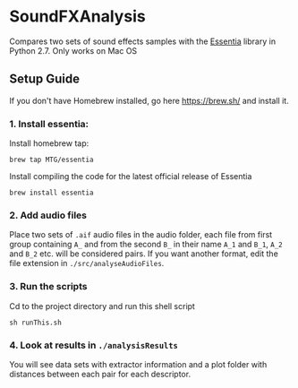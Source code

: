 # SoundFXAnalysis
Compares two sets of sound effects samples with the [Essentia](http://essentia.upf.edu/documentation/) library in Python 2.7. Only works on Mac OS

## Setup Guide

If you don't have Homebrew installed, go here https://brew.sh/ and install it.

### 1. Install essentia:
Install homebrew tap:
```
brew tap MTG/essentia
```

Install compiling the code for the latest official release of Essentia
```
brew install essentia
```

### 2. Add audio files
Place two sets of `.aif` audio files in the audio folder, each file from first group containing `A_` and from the second `B_` in their name
`A_1` and `B_1`, `A_2` and `B_2` etc. will be considered pairs. If you want another format, edit the file extension in `./src/analyseAudioFiles`.

### 3. Run the scripts
Cd to the project directory and run this shell script
```
sh runThis.sh
```
### 4. Look at results in `./analysisResults`
You will see data sets with extractor information and a plot folder with distances between each pair for each descriptor.
